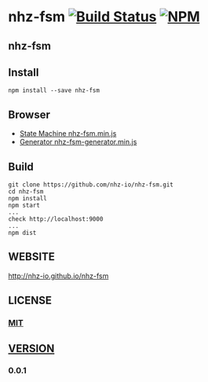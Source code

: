 # nhz-fsm [![Build Status][travis-image]][travis-url] [![NPM][npm-image]][npm-url]

## nhz-fsm

## Install
```
npm install --save nhz-fsm
```

## Browser

* [State Machine nhz-fsm.min.js](fsm-browser-dist)
* [Generator nhz-fsm-generator.min.js](generator-browser-dist)

## Build
```
git clone https://github.com/nhz-io/nhz-fsm.git
cd nhz-fsm
npm install
npm start
...
check http://localhost:9000
...
npm dist
```

## WEBSITE
http://nhz-io.github.io/nhz-fsm

## LICENSE

### [MIT](LICENSE)

## [VERSION](HISTORY.md)
### 0.0.1

[travis-image]: https://travis-ci.org/nhz-io/nhz-fsm.svg
[travis-url]: https://travis-ci.org/nhz-io/nhz-fsm

[npm-image]: https://img.shields.io/npm/v/nhz-fsm.svg?style=flat
[npm-url]: https://www.npmjs.com/package/nhz-fsm

[gh-pages]: http://nhz-io.github.io/nhz-fsm

[fsm-browser-dist]: dist/nhz-fsm.min.js
[generator-browser-dist]: dist/nhz-fsm-generator.min.js
